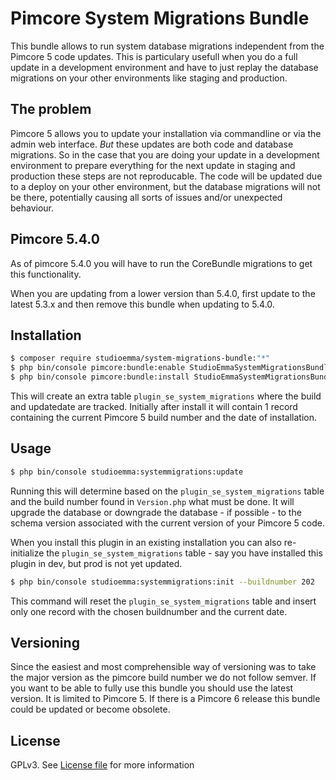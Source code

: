 Pimcore System Migrations Bundle
================================

This bundle allows to run system database migrations independent from the
Pimcore 5 code updates. This is particulary usefull when you do a full update
in a development environment and have to just replay the database migrations on
your other environments like staging and production.

## The problem

Pimcore 5 allows you to update your installation via commandline or via the
admin web interface. *But* these updates are both code and database migrations.
So in the case that you are doing your update in a development environment to
prepare everything for the next update in staging and production these steps
are not reproducable. The code will be updated due to a deploy on your other
environment, but the database migrations will not be there, potentially causing
all sorts of issues and/or unexpected behaviour.

## Pimcore 5.4.0

As of pimcore 5.4.0 you will have to run the CoreBundle migrations to get this
functionality.

When you are updating from a lower version than 5.4.0, first update to the
latest 5.3.x and then remove this bundle when updating to 5.4.0.

## Installation

``` sh
$ composer require studioemma/system-migrations-bundle:"*"
$ php bin/console pimcore:bundle:enable StudioEmmaSystemMigrationsBundle
$ php bin/console pimcore:bundle:install StudioEmmaSystemMigrationsBundle
```

This will create an extra table `plugin_se_system_migrations` where the build
and updatedate are tracked. Initially after install it will contain 1 record
containing the current Pimcore 5 build number and the date of installation.

## Usage

``` sh
$ php bin/console studioemma:systemmigrations:update
```

Running this will determine based on the `plugin_se_system_migrations` table
and the build number found in `Version.php` what must be done. It will upgrade
the database or downgrade the database - if possible - to the schema version
associated with the current version of your Pimcore 5 code.

When you install this plugin in an existing installation you can also
re-initialize the `plugin_se_system_migrations` table - say you have installed
this plugin in dev, but prod is not yet updated.

``` sh
$ php bin/console studioemma:systemmigrations:init --buildnumber 202
```

This command will reset the `plugin_se_system_migrations` table and insert only
one record with the chosen buildnumber and the current date.

## Versioning

Since the easiest and most comprehensible way of versioning was to take the
major version as the pimcore build number we do not follow semver. If you want
to be able to fully use this bundle you should use the latest version. It is
limited to Pimcore 5. If there is a Pimcore 6 release this bundle could be
updated or become obsolete.

## License

GPLv3. See [License file](LICENSE) for more information
